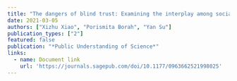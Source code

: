 ```yaml
---
title: "The dangers of blind trust: Examining the interplay among social media news use, misinformation identification, and news trust on conspiracy beliefs"
date: 2021-03-05
authors: ["Xizhu Xiao", "Porismita Borah", "Yan Su"]
publication_types: ["2"]
featured: false
publication: "*Public Understanding of Science*"
links:
  - name: Document link
    url: 'https://journals.sagepub.com/doi/10.1177/0963662521998025'
---
```

